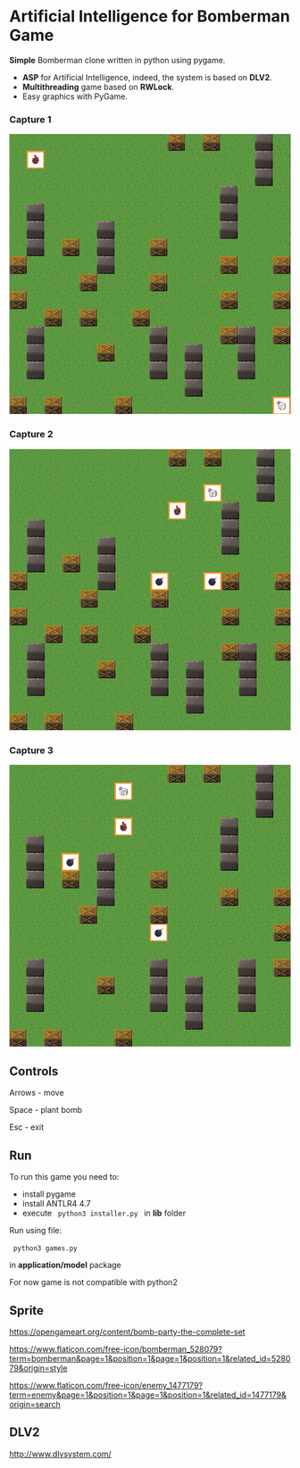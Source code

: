 # Artificial Intelligence for Bomberman Game
 
**Simple** Bomberman clone written in python using pygame. 
- **ASP** for Artificial Intelligence, indeed, the system is based on **DLV2**.
- **Multithreading** game based on **RWLock**.
- Easy graphics with PyGame.

### Capture 1
![](screenshots/Capture1.PNG)

### Capture 2
![](screenshots/Capture2.PNG)

### Capture 3
![](screenshots/Capture3.PNG)
  
## Controls 
Arrows - move 

Space - plant bomb 

Esc - exit
 
## Run 
To run this game you need to:
 - install pygame 
 - install ANTLR4 4.7
 - execute `` 
            python3 installer.py 
            ``  in **lib** folder

Run using file:

`` 
python3 games.py 
`` 

in **application/model** package


 
For now game is not compatible with python2 
## Sprite 
 
https://opengameart.org/content/bomb-party-the-complete-set 

https://www.flaticon.com/free-icon/bomberman_528079?term=bomberman&page=1&position=1&page=1&position=1&related_id=528079&origin=style

https://www.flaticon.com/free-icon/enemy_1477179?term=enemy&page=1&position=1&page=1&position=1&related_id=1477179&origin=search

## DLV2 
http://www.dlvsystem.com/